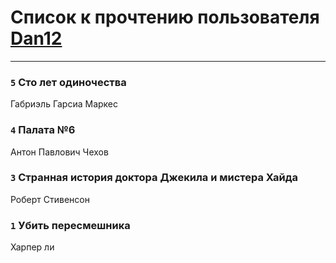 # Список к прочтению пользователя [Dan12](https://www.facebook.com/app_scoped_user_id/424679797722894/)
---

### `5` Сто лет одиночества
Габриэль Гарсиа Маркес

### `4` Палата №6
Антон Павлович Чехов

### `3` Странная история доктора Джекила и мистера Хайда
Роберт Стивенсон

### `1` Убить пересмешника
Харпер ли


